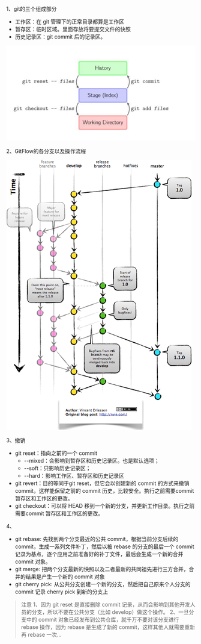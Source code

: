 
1、git的三个组成部分
    
+ 工作区：在 git 管理下的正常目录都算是工作区
+ 暂存区：临时区域。里面存放将要提交文件的快照
+ 历史记录区：git commit 后的记录区。

![三个部分操作流程图](./res/git_tips_01.jpg)

2、GitFlow的各分支以及操作流程

![GitFlow操作流程](./res/git_tips_02.jpg)

3、撤销

+ git reset：指向之前的一个 commit
    + --mixed：会影响到暂存区和历史记录区。也是默认选项；
    + --soft：只影响历史记录区；
    + --hard：影响工作区、暂存区和历史记录区
+ git revert：目的等同于git reset，但它会以创建新的 commit 的方式来撤销 commit，这样能保留之前的 commit 历史，比较安全。执行之前需要commit 暂存区和工作区的更改。
+ git checkout：可以将 HEAD 移到一个新的分支，并更新工作目录。执行之前需要commit 暂存区和工作区的更改。

4、

+ git rebase: 先找到两个分支最近的公共 commit，根据当前分支后续的 commit，生成一系列文件补丁，然后以被 rebase 的分支的最后一个 commit 记录为基点，逐个应用之前准备好的补丁文件，最后会生成一个新的合并 commit 对象。
+ git merge: 把两个分支最新的快照以及二者最新的共同祖先进行三方合并，合并的结果是产生一个新的 commit 对象
+ git cherry pick: 从公共分支创建一个新的分支，然后把自己原来个人分支的 commit 记录 cherry pick 到新的分支上

> 注意
1、因为 git reset 是直接删除 commit 记录，从而会影响到其他开发人员的分支，所以不要在公共分支（比如 develop）做这个操作。
2、一旦分支中的 commit 对象已经发布到公共仓库，就千万不要对该分支进行 rebase 操作，因为 rebase 是生成了新的 commit，这样其他人就需要重新再 rebase 一次…
